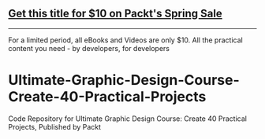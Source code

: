 ## [Get this title for $10 on Packt's Spring Sale](https://www.packt.com/V15720?utm_source=github&utm_medium=packt-github-repo&utm_campaign=spring_10_dollar_2022)
-----
For a limited period, all eBooks and Videos are only $10. All the practical content you need \- by developers, for developers

# Ultimate-Graphic-Design-Course-Create-40-Practical-Projects
Code Repository for Ultimate Graphic Design Course: Create 40 Practical Projects, Published by Packt

